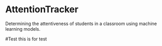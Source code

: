 # AttentionTracker
Determining the attentiveness of students in a classroom using machine learning models.

#Test
this is for test